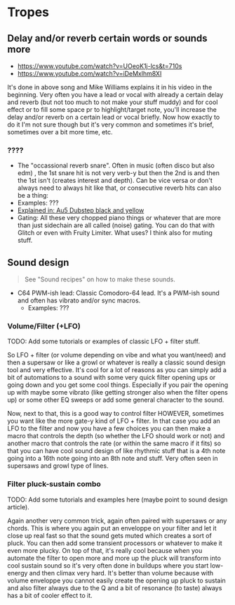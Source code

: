# Tropes
## Delay and/or reverb certain words or sounds more
- https://www.youtube.com/watch?v=UOeoK1j-lcs&t=710s
- https://www.youtube.com/watch?v=iDeMxlhm8XI

It's done in above song and Mike Williams explains it in his video in the beginning. Very often you have a lead or vocal with already a certain delay and reverb (but not too much to not make your stuff muddy) and for cool effect or to fill some space pr to highlight/target note, you'll increase the delay and/or reverb on a certain lead or vocal briefly. Now how exactly to do it I'm not sure though but it's very common and sometimes it's brief, sometimes over a bit more time, etc.

### ????
- The "occassional reverb snare". Often in music (often disco but also edm) , the 1st snare hit is not very verb-y but then the 2nd is and then the 1st isn't (creates interest and depth). Can be vice versa or don't always need to always hit like that, or consecutive reverb hits can also be a thing:
- Examples: ???
- [Explained in: Au5 Dubstep black and yellow](https://www.youtube.com/watch?v=oLBqmi0ot_g)
- Gating: All these very chopped piano things or whatever that are more than just sidechain are all called (noise) gating. You can do that with Glitch or even with Fruity Limiter. What uses? I think also for muting stuff.

## Sound design
> See "Sound recipes" on how to make these sounds.

- C64 PWM-ish lead: Classic Comodoro-64 lead. It's a PWM-ish sound and often has vibrato and/or sync macros.
  - Examples: ???

### Volume/Filter (+LFO)
TODO: Add some tutorials or examples of classic LFO + filter stuff.

So LFO + filter (or volume depending on vibe and what you want/need) and then a supersaw or like a growl or whatever is really a classic sound design tool and very effective. It's cool for a lot of reasons as you can simply add a bit of automations to a sound with some very quick filter opening ups or going down and you get some cool things. Especially if you pair the opening up with maybe some vibrato (like getting stronger also when the filter opens up) or some other EQ sweeps or add some general character to the sound.

Now, next to that, this is a good way to control filter HOWEVER, sometimes you want like the more gate-y kind of LFO + filter. In that case you add an LFO to the filter and now you have a few choices you can then make a macro that controls the depth (so whether the LFO should work or not) and another macro that controls the rate (or within the same macro if it fits) so that you can have cool sound design of like rhythmic stuff that is a 4th note going into a 16th note going into an 8th note and stuff. Very often seen in supersaws and growl type of lines.

### Filter pluck-sustain combo
TODO: Add some tutorials and examples here (maybe point to sound design article).

Again another very common trick, again often paired with supersaws or any chords. This is where you again put an enveloppe on your filter and let it close up real fast so that the sound gets muted which creates a sort of pluck. You can then add some transient processors or whatever to make it even more plucky. On top of that, it's really cool because when you automate the filter to open more and more up the pluck will transform into cool sustain sound so it's very often done in buildups where you start low-energy and then climax very hard. It's better than volume because with volume enveloppe you cannot easily create the opening up pluck to sustain and also filter always due to the Q and a bit of resonance (to taste) always has a bit of cooler effect to it.
